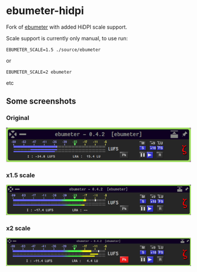 ebumeter-hidpi
==============

Fork of [ebumeter](https://kokkinizita.linuxaudio.org/linuxaudio/ebumeter-doc/quickguide.html) with added HiDPI scale support.

Scale support is currently only manual, to use run:

```console
EBUMETER_SCALE=1.5 ./source/ebumeter
```

or

```console
EBUMETER_SCALE=2 ebumeter
```

etc

## Some screenshots

### Original
![preview](https://github.com/actionless/ebumeter-hidpi/raw/master/screenshots/scale1.png)

### x1.5 scale
![preview_scale1.5](https://github.com/actionless/ebumeter-hidpi/raw/master/screenshots/scale1.5.png)

### x2 scale
![preview_scale2](https://github.com/actionless/ebumeter-hidpi/raw/master/screenshots/scale2.png)
